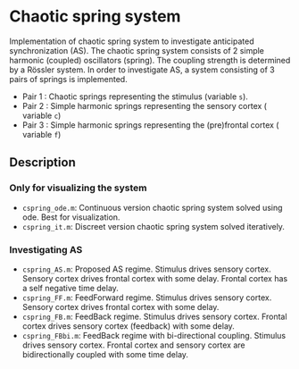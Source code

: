 # Chaotic spring system

Implementation of chaotic spring system to investigate anticipated synchronization (AS). The chaotic spring system consists of 2 simple harmonic (coupled) oscillators (spring). The coupling strength is determined by a Rössler system.
In order to investigate AS, a system consisting of 3 pairs of springs is implemented.

- Pair 1 : Chaotic springs representing the stimulus (variable `s`).
- Pair 2 : Simple harmonic springs representing the sensory cortex ( variable `c`)
- Pair 3 : Simple harmonic springs representing the (pre)frontal cortex ( variable `f`)


## Description
### Only for visualizing the system
- `cspring_ode.m`:  Continuous version chaotic spring system solved using ode. Best for visualization.
- `cspring_it.m`:  Discreet version chaotic spring system solved iteratively.
### Investigating AS
- `cspring_AS.m`: Proposed AS regime. Stimulus drives sensory cortex. Sensory cortex drives frontal cortex with some delay. Frontal cortex has a self negative time delay.
- `cspring_FF.m`: FeedForward regime. Stimulus drives sensory cortex. Sensory cortex drives frontal cortex with some delay.
- `cspring_FB.m`: FeedBack regime. Stimulus drives sensory cortex. Frontal cortex drives sensory cortex (feedback) with some delay.
- `cspring_FBbi.m`: FeedBack regime with bi-directional coupling. Stimulus drives sensory cortex. Frontal cortex and sensory cortex are bidirectionally coupled with some time delay.
